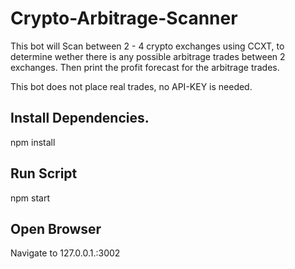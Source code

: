 # Crypto-Arbitrage-Scanner

This bot will Scan between 2 - 4 crypto exchanges using CCXT, to determine wether there is 
any possible arbitrage trades between 2 exchanges. 
Then print the profit forecast for the arbitrage trades.

This bot does not place real trades, no API-KEY is needed.

## Install Dependencies.
npm install

## Run Script
npm start

## Open Browser
Navigate to 127.0.0.1.:3002
